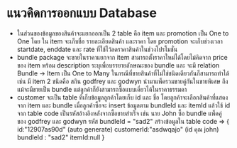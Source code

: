 # แนวคิดการออกแบบ Database

- ในส่วนของข้อมูลของสินค้าจะแยกออกเป็น 2 table คือ item และ promotion เป็น One to One โดย ใน item จะเก็บชื่อ รายละเอียดสินค้า และราคา โดย promotion จะเก็บช่วงเวลา startdate, enddate และ rate ที่ใช้ไว้ลดราคาสินค้าในช่วงโปรโมชั่น
- bundle package จะขายในราคาแยกจาก item สามารถตั้งราคาใหม่ได้โดยไม่คิดจาก price ของ item พร้อม description ระบุเพื่อบรรยายลักษณะของ bundle และ จะมี relation Bundle -> Item เป็น One to Many ในกรณีที่ขายสินค้าที่ไม่ใช่ชนิดเดียวกันก็สามารถทำได้ เช่น มี item 2 ชนิดคือ สกิน godfrey และ godwyn นำมาแพ็ครวมขายคู่กันในขายพิเศษ ถึงแม้จะมีขายเป็น bundle แต่ลูกค้าก็ยังสามารถซื้อแบบเดี่ยวได้ในราคาธรรมดา
- customer จะเป็น table ที่เก็บข้อมูลลูกค้าโดยเก็บ id และ ชื่อ โดยลูกค้าจะเลือกสินค้าที่แสดงจาก item และ bundle เมื่อลูกค้าซื้อจะ insert ข้อมูลตาม bundleId และ itemId แล้วใช้ id จาก table code เป็นรหัสอ้างอิงหลังจากซื้อขายสำเร็จ เช่น
  นาย John ซื้อ bundle แพ็คคู่ของ godfrey และ godwyn รหัส bundleId = "sad2"
  สร้างข้อมูลใน table code =>
  {
   id:"12907as90d" (auto generate)
   customerId:"asdwqajo" (id คุณ john)
   bundleId : "sad2"
   itemId:null
  }
